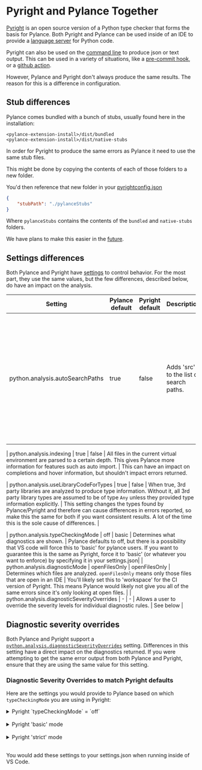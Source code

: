 # Pyright and Pylance Together

[Pyright](https://github.com/Microsoft/pyright) is an open source version of a Python type checker that forms the basis for Pylance. Both Pyright and Pylance can be used inside of an IDE to provide a [language server](https://code.visualstudio.com/api/language-extensions/language-server-extension-guide#why-language-server) for Python code.

Pyright can also be used on the [command line](https://github.com/microsoft/pyright/blob/main/docs/command-line.md) to produce json or text output. This can be used in a variety of situations, like a [pre-commit hook](https://github.com/microsoft/pyright/blob/main/docs/ci-integration.md#running-pyright-as-a-pre-commit-hook), or a [github action](https://github.com/jakebailey/pyright-action).


However, Pylance and Pyright don't always produce the same results. The reason for this is a difference in configuration. 

## Stub differences

Pylance comes bundled with a bunch of stubs, usually found here in the installation:

```
<pylance-extension-install>/dist/bundled
<pylance-extension-install>/dist/native-stubs
```

In order for Pyright to produce the same errors as Pylance it need to use the same stub files. 

This might be done by copying the contents of each of those folders to a new folder. 

You'd then reference that new folder in your [pyrightconfig.json](https://microsoft.github.io/pyright/#/configuration)

```json
{
    "stubPath": "./pylanceStubs"
}
```

Where `pylanceStubs` contains the contents of the `bundled` and `native-stubs` folders.

We have plans to make this easier in the [future](https://github.com/microsoft/pylance-release/discussions/3638).

## Settings differences

Both Pylance and Pyright have [settings](https://github.com/microsoft/pylance-release#settings-and-customization) to control behavior. For the most part, they use the same values, but the few differences, described below, do have an impact on the analysis.


| Setting | Pylance default | Pyright default | Description | Potential Impact |
|----|----|----|----|----|
| python.analysis.autoSearchPaths | true | false|  Adds 'src' to the list of search paths. | This may change what files are found when analyzing. So if you're getting missing imports for modules in your 'src' tree, this might be why. |

| python.analysis.indexing | true | false | All files in the current virtual environment are parsed to a certain depth. This gives Pylance more information for features such as auto import. | This can have an impact on completions and hover information, but shouldn't impact errors returned.

| python.analysis.useLibraryCodeForTypes | true | false | When true, 3rd party libraries are analyzed to produce type information. Without it, all 3rd party library types are assumed to be of type `Any` unless they provided type information explicitly. | This setting changes the types found by Pylance/Pyright and therefore can cause differences in errors reported, so make this the same for both if you want consistent results. A lot of the time this is the sole cause of differences. |

| python.analysis.typeCheckingMode | off | basic | Determines what diagnostics are shown. | Pylance defaults to off, but there is a possibility that VS code will force this to 'basic' for pylance users. If you want to guarantee this is the same as Pyright, force it to 'basic' (or whatever you want to enforce) by specifying it in your settings.json|
| python.analysis.diagnosticMode | openFilesOnly | openFilesOnly | Determines which files are analyzed. `openFilesOnly` means only those files that are open in an IDE | You'll likely set this to 'workspace' for the CI version of Pyright. This means Pylance would likely not give you all of the same errors since it's only looking at open files. |
| python.analysis.diagnosticSeverityOverrides | - | - | Allows a user to override the severity levels for individual diagnostic rules. | See below |

## Diagnostic severity overrides

Both Pylance and Pyright support a [`python.analysis.diagnosticSeverityOverrides`](https://microsoft.github.io/pyright/#/configuration?id=diagnostic-rule-defaults) setting. Differences in this setting have a direct impact on the diagnostics returned. If you were attempting to get the same error output from both Pylance and Pyright, ensure that they are using the same value for this setting.



### Diagnostic Severity Overrides to match Pyright defaults

Here are the settings you would provide to Pylance based on which `typeCheckingMode` you are using in Pyright:


<details>
  <summary>Pyright `typeCheckingMode` = `off`</summary>


```json
{
    "python.anaylsis.diagnosticSeverityOverrides": {
        "strictListInference": false,
        "strictDictionaryInference": false,
        "strictSetInference": false,
        "analyzeUnannotatedFunctions": true,
        "strictParameterNoneValue": true,
        "enableTypeIgnoreComments": true,
        "reportMissingModuleSource": "warning",
        "reportMissingImports": "warning",
        "reportUndefinedVariable": "warning",
        "reportAssertAlwaysTrue": "none",
        "reportInvalidStringEscapeSequence": "none",
        "reportInvalidTypeVarUse": "none",
        "reportMissingTypeStubs": "none",
        "reportSelfClsParameterName": "none",
        "reportUnsupportedDunderAll": "none",
        "reportUnusedExpression": "none",
        "reportWildcardImportFromLibrary": "none",
        "reportGeneralTypeIssues": "none",
        "reportOptionalSubscript": "none",
        "reportOptionalMemberAccess": "none",
        "reportOptionalCall": "none",
        "reportOptionalIterable": "none",
        "reportOptionalContextManager": "none",
        "reportOptionalOperand": "none",
        "reportTypedDictNotRequiredAccess": "none",
        "reportPrivateImportUsage": "none",
        "reportUnboundVariable": "none",
        "reportUnusedCoroutine": "none",
        "reportConstantRedefinition": "none",
        "reportDeprecated": "none",
        "reportDuplicateImport": "none",
        "reportFunctionMemberAccess": "none",
        "reportImportCycles": "none",
        "reportIncompatibleMethodOverride": "none",
        "reportIncompatibleVariableOverride": "none",
        "reportIncompleteStub": "none",
        "reportInconsistentConstructor": "none",
        "reportInvalidStubStatement": "none",
        "reportMatchNotExhaustive": "none",
        "reportMissingParameterType": "none",
        "reportMissingTypeArgument": "none",
        "reportOverlappingOverload": "none",
        "reportPrivateUsage": "none",
        "reportTypeCommentUsage": "none",
        "reportUnknownArgumentType": "none",
        "reportUnknownLambdaType": "none",
        "reportUnknownMemberType": "none",
        "reportUnknownParameterType": "none",
        "reportUnknownVariableType": "none",
        "reportUnnecessaryCast": "none",
        "reportUnnecessaryComparison": "none",
        "reportUnnecessaryContains": "none",
        "reportUnnecessaryIsInstance": "none",
        "reportUnusedClass": "none",
        "reportUnusedImport": "none",
        "reportUnusedFunction": "none",
        "reportUnusedVariable": "none",
        "reportUntypedBaseClass": "none",
        "reportUntypedClassDecorator": "none",
        "reportUntypedFunctionDecorator": "none",
        "reportUntypedNamedTuple": "none",
        "reportCallInDefaultInitializer": "none",
        "reportImplicitOverride": "none",
        "reportImplicitStringConcatenation": "none",
        "reportMissingSuperCall": "none",
        "reportPropertyTypeMismatch": "none",
        "reportShadowedImports": "none",
        "reportUninitializedInstanceVariable": "none",
        "reportUnnecessaryTypeIgnoreComment": "none",
        "reportUnusedCallResult": "none",
    }
}
```

</details>
</br>
<details>
    <summary>Pyright 'basic' mode</summary>

```json
{
    "python.analysis.diagnosticSeverityOverrides": {
        "strictListInference": false,
        "strictDictionaryInference": false,
        "strictSetInference": false,
        "analyzeUnannotatedFunctions": true,
        "strictParameterNoneValue": true,
        "enableTypeIgnoreComments": true,
        "reportMissingModuleSource": "warning",
        "reportMissingImports": "error",
        "reportUndefinedVariable": "error",
        "reportAssertAlwaysTrue": "warning",
        "reportInvalidStringEscapeSequence": "warning",
        "reportInvalidTypeVarUse": "warning",
        "reportMissingTypeStubs": "warning",
        "reportSelfClsParameterName": "warning",
        "reportUnsupportedDunderAll": "warning",
        "reportUnusedExpression": "warning",
        "reportWildcardImportFromLibrary": "warning",
        "reportGeneralTypeIssues": "error",
        "reportOptionalSubscript": "error",
        "reportOptionalMemberAccess": "error",
        "reportOptionalCall": "error",
        "reportOptionalIterable": "error",
        "reportOptionalContextManager": "error",
        "reportOptionalOperand": "error",
        "reportTypedDictNotRequiredAccess": "error",
        "reportPrivateImportUsage": "error",
        "reportUnboundVariable": "error",
        "reportUnusedCoroutine": "error",
        "reportConstantRedefinition": "none",
        "reportDeprecated": "none",
        "reportDuplicateImport": "none",
        "reportFunctionMemberAccess": "none",
        "reportImportCycles": "none",
        "reportIncompatibleMethodOverride": "none",
        "reportIncompatibleVariableOverride": "none",
        "reportIncompleteStub": "none",
        "reportInconsistentConstructor": "none",
        "reportInvalidStubStatement": "none",
        "reportMatchNotExhaustive": "none",
        "reportMissingParameterType": "none",
        "reportMissingTypeArgument": "none",
        "reportOverlappingOverload": "none",
        "reportPrivateUsage": "none",
        "reportTypeCommentUsage": "none",
        "reportUnknownArgumentType": "none",
        "reportUnknownLambdaType": "none",
        "reportUnknownMemberType": "none",
        "reportUnknownParameterType": "none",
        "reportUnknownVariableType": "none",
        "reportUnnecessaryCast": "none",
        "reportUnnecessaryComparison": "none",
        "reportUnnecessaryContains": "none",
        "reportUnnecessaryIsInstance": "none",
        "reportUnusedClass": "none",
        "reportUnusedImport": "none",
        "reportUnusedFunction": "none",
        "reportUnusedVariable": "none",
        "reportUntypedBaseClass": "none",
        "reportUntypedClassDecorator": "none",
        "reportUntypedFunctionDecorator": "none",
        "reportUntypedNamedTuple": "none",
        "reportCallInDefaultInitializer": "none",
        "reportImplicitOverride": "none",
        "reportImplicitStringConcatenation": "none",
        "reportMissingSuperCall": "none",
        "reportPropertyTypeMismatch": "none",
        "reportShadowedImports": "none",
        "reportUninitializedInstanceVariable": "none",
        "reportUnnecessaryTypeIgnoreComment": "none",
        "reportUnusedCallResult": "none",
}
```

</details>
</br>
<details>
  <summary>Pyright 'strict' mode</summary>

```json
{
    "python.analysis.diagnosticSeverityOverrides": {
        "strictListInference": true,
        "strictDictionaryInference": true,
        "strictSetInference": true,
        "analyzeUnannotatedFunctions": true,
        "strictParameterNoneValue": true,
        "enableTypeIgnoreComments": true,
        "reportMissingModuleSource": "warning",
        "reportMissingImports": "error",
        "reportUndefinedVariable": "error",
        "reportAssertAlwaysTrue": "error",
        "reportInvalidStringEscapeSequence": "error",
        "reportInvalidTypeVarUse": "error",
        "reportMissingTypeStubs": "error",
        "reportSelfClsParameterName": "error",
        "reportUnsupportedDunderAll": "error",
        "reportUnusedExpression": "error",
        "reportWildcardImportFromLibrary": "error",
        "reportGeneralTypeIssues": "error",
        "reportOptionalSubscript": "error",
        "reportOptionalMemberAccess": "error",
        "reportOptionalCall": "error",
        "reportOptionalIterable": "error",
        "reportOptionalContextManager": "error",
        "reportOptionalOperand": "error",
        "reportTypedDictNotRequiredAccess": "error",
        "reportPrivateImportUsage": "error",
        "reportUnboundVariable": "error",
        "reportUnusedCoroutine": "error",
        "reportConstantRedefinition": "error",
        "reportDeprecated": "error",
        "reportDuplicateImport": "error",
        "reportFunctionMemberAccess": "error",
        "reportImportCycles": "error",
        "reportIncompatibleMethodOverride": "error",
        "reportIncompatibleVariableOverride": "error",
        "reportIncompleteStub": "error",
        "reportInconsistentConstructor": "error",
        "reportInvalidStubStatement": "error",
        "reportMatchNotExhaustive": "error",
        "reportMissingParameterType": "error",
        "reportMissingTypeArgument": "error",
        "reportOverlappingOverload": "error",
        "reportPrivateUsage": "error",
        "reportTypeCommentUsage": "error",
        "reportUnknownArgumentType": "error",
        "reportUnknownLambdaType": "error",
        "reportUnknownMemberType": "error",
        "reportUnknownParameterType": "error",
        "reportUnknownVariableType": "error",
        "reportUnnecessaryCast": "error",
        "reportUnnecessaryComparison": "error",
        "reportUnnecessaryContains": "error",
        "reportUnnecessaryIsInstance": "error",
        "reportUnusedClass": "error",
        "reportUnusedImport": "error",
        "reportUnusedFunction": "error",
        "reportUnusedVariable": "error",
        "reportUntypedBaseClass": "error",
        "reportUntypedClassDecorator": "error",
        "reportUntypedFunctionDecorator": "error",
        "reportUntypedNamedTuple": "error",
        "reportCallInDefaultInitializer": "none",
        "reportImplicitOverride": "none",
        "reportImplicitStringConcatenation": "none",
        "reportMissingSuperCall": "none",
        "reportPropertyTypeMismatch": "none",
        "reportShadowedImports": "none",
        "reportUninitializedInstanceVariable": "none",
        "reportUnnecessaryTypeIgnoreComment": "none",
        "reportUnusedCallResult": "none",
    }
}
```

</details>
</br>

You would add these settings to your settings.json when running inside of VS Code.



